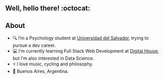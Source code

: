 ## Well, hello there! :octocat:

## About

- 🔍  I’m a Psychology student at [Universidad del Salvador], trying to pursue a dev career. 
- 💻  I’m currently learning Full Stack Web Development at [Digital House], but I'm also interested in Data Science.
- ⚡  I love music, cycling and philosophy. 
- 📍 Buenos Aires, Argentina. 

[digital house]: https://www.digitalhouse.com
[Universidad del Salvador]: http://www.usal.edu.ar/
